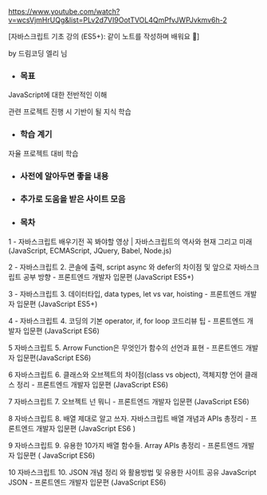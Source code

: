 https://www.youtube.com/watch?v=wcsVjmHrUQg&list=PLv2d7VI9OotTVOL4QmPfvJWPJvkmv6h-2



[자바스크립트 기초 강의 (ES5+): 같이 노트를 작성하며 배워요 📒]

by 드림코딩 엘리 님





- ### 목표

JavaScript에 대한 전반적인 이해

관련 프로젝트 진행 시 기반이 될 지식 학습





- ### 학습 계기

자율 프로젝트 대비 학습





- ### 사전에 알아두면 좋을 내용







- ### 추가로 도움을 받은 사이트 모음







- ### 목차

1 - 자바스크립트 배우기전 꼭 봐야할 영상 | 자바스크립트의 역사와 현재 그리고 미래 (JavaScript, ECMAScript, JQuery, Babel, Node.js)

2 - 자바스크립트 2. 콘솔에 출력, script async 와 defer의 차이점 및 앞으로 자바스크립트 공부 방향 - 프론트엔드 개발자 입문편 (JavaScript ES5+)

3 - 자바스크립트 3. 데이터타입, data types, let vs var, hoisting - 프론트엔드 개발자 입문편 (JavaScript ES5+)

4 - 자바스크립트 4. 코딩의 기본 operator, if, for loop 코드리뷰 팁 - 프론트엔드 개발자 입문편 (JavaScript ES6)

5 자바스크립트 5. Arrow Function은 무엇인가 함수의 선언과 표현 - 프론트엔드 개발자 입문편(JavaScript ES6)

6 자바스크립트 6. 클래스와 오브젝트의 차이점(class vs object), 객체지향 언어 클래스 정리 - 프론트엔드 개발자 입문편 (JavaScript ES6)

7 자바스크립트 7. 오브젝트 넌 뭐니 - 프론트엔드 개발자 입문편 (JavaScript ES6)

8 자바스크립트 8. 배열 제대로 알고 쓰자. 자바스크립트 배열 개념과 APIs 총정리 - 프론트엔드 개발자 입문편 (JavaScript ES6 )

9 자바스크립트 9. 유용한 10가지 배열 함수들. Array APIs 총정리 - 프론트엔드 개발자 입문편 ( JavaScript ES6)

10 자바스크립트 10. JSON 개념 정리 와 활용방법 및 유용한 사이트 공유 JavaScript JSON - 프론트엔드 개발자 입문편 (JavaScript ES6)



